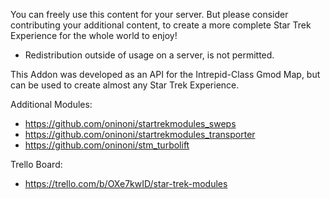 You can freely use this content for your server. But please consider contributing your additional content, to create a more complete Star Trek Experience for the whole world to enjoy!
- Redistribution outside of usage on a server, is not permitted.

This Addon was developed as an API for the Intrepid-Class Gmod Map, but can be used to create almost any Star Trek Experience.

Additional Modules:
- https://github.com/oninoni/startrekmodules_sweps
- https://github.com/oninoni/startrekmodules_transporter
- https://github.com/oninoni/stm_turbolift

Trello Board:
- https://trello.com/b/OXe7kwID/star-trek-modules
